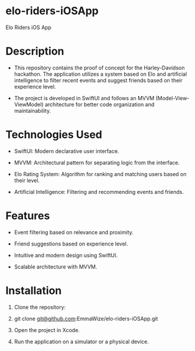 # elo-riders-iOSApp
Elo Riders iOS App

# Description

- This repository contains the proof of concept for the Harley-Davidson hackathon. The application utilizes a system based on Elo and artificial intelligence to filter recent events and suggest friends based on their experience level.

- The project is developed in SwiftUI and follows an MVVM (Model-View-ViewModel) architecture for better code organization and maintainability.

# Technologies Used

- SwiftUI: Modern declarative user interface.

- MVVM: Architectural pattern for separating logic from the interface.

- Elo Rating System: Algorithm for ranking and matching users based on their level.

- Artificial Intelligence: Filtering and recommending events and friends.

# Features

- Event filtering based on relevance and proximity.

- Friend suggestions based on experience level.

- Intuitive and modern design using SwiftUI.

- Scalable architecture with MVVM.

# Installation

1. Clone the repository:

2. git clone git@github.com:EmmaWize/elo-riders-iOSApp.git

3. Open the project in Xcode.

4. Run the application on a simulator or a physical device.
